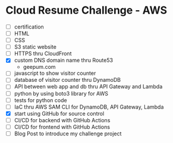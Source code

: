 # Cloud Resume Challenge - AWS

- [ ] certification
- [ ] HTML
- [ ] CSS
- [ ] S3 static website
- [ ] HTTPS thru CloudFront
- [x] custom DNS domain name thru Route53
    - geepum.com
- [ ] javascript to show visitor counter
- [ ] database of visitor counter thru DynamoDB
- [ ] API between web app and db thru API Gateway and Lambda
- [ ] python by using boto3 library for AWS
- [ ] tests for python code
- [ ] IaC thru AWS SAM CLI for DynamoDB, API Gateway, Lambda
- [x] start using GitHub for source control
- [ ] CI/CD for backend with GitHub Actions
- [ ] CI/CD for frontend with GitHub Actions
- [ ] Blog Post to introduce my challenge project